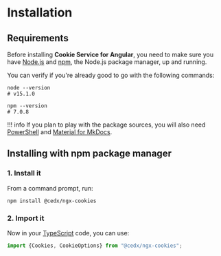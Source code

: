 # Installation

## Requirements
Before installing **Cookie Service for Angular**, you need to make sure you have [Node.js](https://nodejs.org)
and [npm](https://www.npmjs.com), the Node.js package manager, up and running.

You can verify if you're already good to go with the following commands:

``` shell
node --version
# v15.1.0

npm --version
# 7.0.8
```

!!! info
	If you plan to play with the package sources, you will also need
	[PowerShell](https://docs.microsoft.com/en-us/powershell) and [Material for MkDocs](https://squidfunk.github.io/mkdocs-material).

## Installing with npm package manager

### 1. Install it
From a command prompt, run:

``` shell
npm install @cedx/ngx-cookies
```

### 2. Import it
Now in your [TypeScript](https://www.typescriptlang.org) code, you can use:

``` typescript
import {Cookies, CookieOptions} from "@cedx/ngx-cookies";
```

